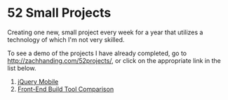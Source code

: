 # 52 Small Projects

Creating one new, small project every week for a year that utilizes a technology of which I'm not very skilled.

To see a demo of the projects I have already completed, go to http://zachhanding.com/52projects/, or click on the appropriate link in the list below.

1. [jQuery Mobile](http://zachhanding.com/52projects/1-jquery-mobile/)
1. [Front-End Build Tool Comparison](http://zachhanding.com/52projects/2-build-tools/)